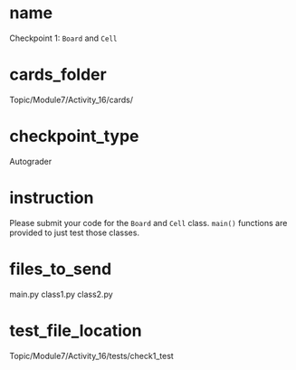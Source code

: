 # name
Checkpoint 1: `Board` and `Cell` 

# cards_folder
Topic/Module7/Activity_16/cards/

# checkpoint_type
Autograder

# instruction
Please submit your code for the `Board` and `Cell` class. `main()` functions are provided to just test those classes. 

# files_to_send
main.py class1.py class2.py

# test_file_location
Topic/Module7/Activity_16/tests/check1_test
